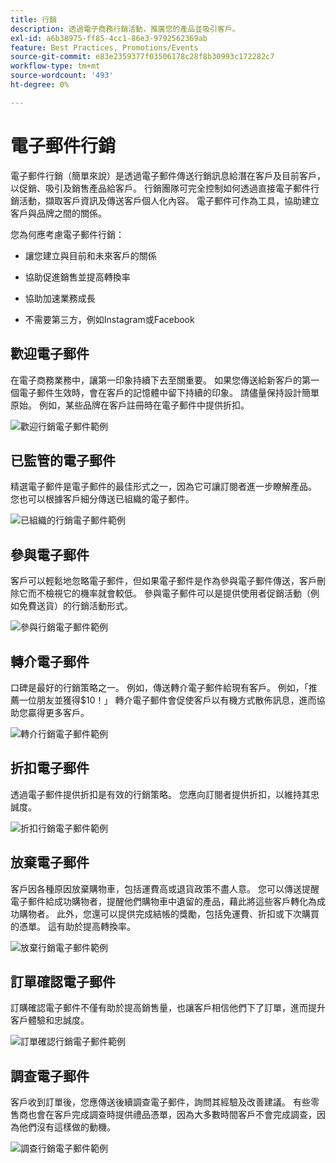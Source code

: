 ```yaml
---
title: 行銷
description: 透過電子商務行銷活動，推廣您的產品並吸引客戶。
exl-id: a6b38975-ff85-4cc1-86e3-9792562369ab
feature: Best Practices, Promotions/Events
source-git-commit: e83e2359377f03506178c28f8b30993c172282c7
workflow-type: tm+mt
source-wordcount: '493'
ht-degree: 0%

---
```


# 電子郵件行銷

電子郵件行銷（簡單來說）是透過電子郵件傳送行銷訊息給潛在客戶及目前客戶，以促銷、吸引及銷售產品給客戶。 行銷團隊可完全控制如何透過直接電子郵件行銷活動，擷取客戶資訊及傳送客戶個人化內容。 電子郵件可作為工具，協助建立客戶與品牌之間的關係。

您為何應考慮電子郵件行銷：

- 讓您建立與目前和未來客戶的關係

- 協助促進銷售並提高轉換率

- 協助加速業務成長

- 不需要第三方，例如Instagram或Facebook

## 歡迎電子郵件

在電子商務業務中，讓第一印象持續下去至關重要。 如果您傳送給新客戶的第一個電子郵件生效時，會在客戶的記憶體中留下持續的印象。 請儘量保持設計簡單原始。 例如，某些品牌在客戶註冊時在電子郵件中提供折扣。

![歡迎行銷電子郵件範例](../../assets/playbooks/marketing-email-welcome.png)

## 已監管的電子郵件

精選電子郵件是電子郵件的最佳形式之一，因為它可讓訂閱者進一步瞭解產品。 您也可以根據客戶細分傳送已組織的電子郵件。

![已組織的行銷電子郵件範例](../../assets/playbooks/marketing-email-curated.png)

## 參與電子郵件

客戶可以輕鬆地忽略電子郵件，但如果電子郵件是作為參與電子郵件傳送，客戶刪除它而不檢視它的機率就會較低。 參與電子郵件可以是提供使用者促銷活動（例如免費送貨）的行銷活動形式。

![參與行銷電子郵件範例](../../assets/playbooks/marketing-email-engagement.png)

## 轉介電子郵件

口碑是最好的行銷策略之一。 例如，傳送轉介電子郵件給現有客戶。 例如，「推薦一位朋友並獲得$10！」 轉介電子郵件會促使客戶以有機方式散佈訊息，進而協助您贏得更多客戶。

![轉介行銷電子郵件範例](../../assets/playbooks/marketing-email-referral.png)

## 折扣電子郵件

透過電子郵件提供折扣是有效的行銷策略。 您應向訂閱者提供折扣，以維持其忠誠度。

![折扣行銷電子郵件範例](../../assets/playbooks/marketing-email-discount.png)

## 放棄電子郵件

客戶因各種原因放棄購物車，包括運費高或退貨政策不盡人意。 您可以傳送提醒電子郵件給成功購物者，提醒他們購物車中遺留的產品，藉此將這些客戶轉化為成功購物者。 此外，您還可以提供完成結帳的獎勵，包括免運費、折扣或下次購買的憑單。 這有助於提高轉換率。

![放棄行銷電子郵件範例](../../assets/playbooks/marketing-email-abandon.png)

## 訂單確認電子郵件

訂購確認電子郵件不僅有助於提高銷售量，也讓客戶相信他們下了訂單，進而提升客戶體驗和忠誠度。

![訂單確認行銷電子郵件範例](../../assets/playbooks/marketing-email-order-confirmation.png)

## 調查電子郵件

客戶收到訂單後，您應傳送後續調查電子郵件，詢問其經驗及改善建議。 有些零售商也會在客戶完成調查時提供禮品憑單，因為大多數時間客戶不會完成調查，因為他們沒有這樣做的動機。

![調查行銷電子郵件範例](../../assets/playbooks/marketing-email-survey.png)
